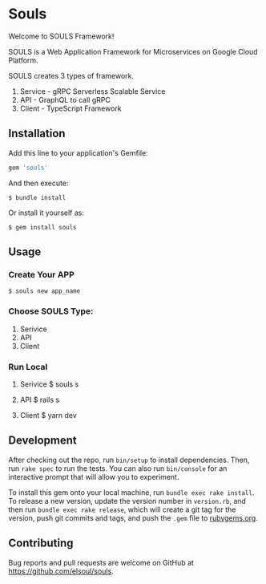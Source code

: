 # Souls

Welcome to SOULS Framework!

SOULS is a Web Application Framework for Microservices on Google Cloud Platform.

SOULS creates 3 types of framework.

1. Service - gRPC Serverless Scalable Service
2. API - GraphQL to call gRPC 
3. Client - TypeScript Framework

## Installation

Add this line to your application's Gemfile:

```ruby
gem 'souls'
```

And then execute:

    $ bundle install

Or install it yourself as:

    $ gem install souls

## Usage

### Create Your APP

    $ souls new app_name

### Choose SOULS Type:
1. Serivice
2. API
3. Client

### Run Local
1. Serivice
    $ souls s

2. API
    $ rails s

3. Client
    $ yarn dev

## Development

After checking out the repo, run `bin/setup` to install dependencies. Then, run `rake spec` to run the tests. You can also run `bin/console` for an interactive prompt that will allow you to experiment.

To install this gem onto your local machine, run `bundle exec rake install`. To release a new version, update the version number in `version.rb`, and then run `bundle exec rake release`, which will create a git tag for the version, push git commits and tags, and push the `.gem` file to [rubygems.org](https://rubygems.org).

## Contributing

Bug reports and pull requests are welcome on GitHub at https://github.com/elsoul/souls.

